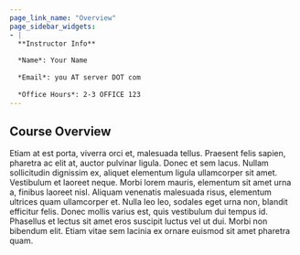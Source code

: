 ```yaml
---
page_link_name: "Overview"
page_sidebar_widgets:
- |
  **Instructor Info**
  
  *Name*: Your Name
  
  *Email*: you AT server DOT com
  
  *Office Hours*: 2-3 OFFICE 123
---
```

## Course Overview

Etiam at est porta, viverra orci et, malesuada tellus. Praesent felis sapien, pharetra ac elit at, auctor pulvinar ligula. Donec et sem lacus. Nullam sollicitudin dignissim ex, aliquet elementum ligula ullamcorper sit amet. Vestibulum et laoreet neque. Morbi lorem mauris, elementum sit amet urna a, finibus laoreet nisl. Aliquam venenatis malesuada risus, elementum ultrices quam ullamcorper et. Nulla leo leo, sodales eget urna non, blandit efficitur felis. Donec mollis varius est, quis vestibulum dui tempus id. Phasellus et lectus sit amet eros suscipit luctus vel ut dui. Morbi non bibendum elit. Etiam vitae sem lacinia ex ornare euismod sit amet pharetra quam.